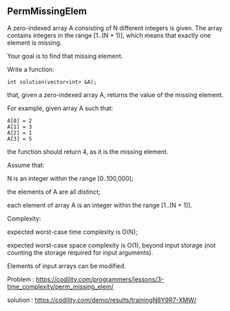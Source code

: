 PermMissingElem
-------------

A zero-indexed array A consisting of N different integers is given. The array contains integers in the range [1..(N + 1)], which means that exactly one element is missing.

Your goal is to find that missing element.

Write a function:

    int solution(vector<int> &A);

that, given a zero-indexed array A, returns the value of the missing element.

For example, given array A such that:

    A[0] = 2
    A[1] = 3
    A[2] = 1
    A[3] = 5
the function should return 4, as it is the missing element.

Assume that:

N is an integer within the range [0..100,000]; </p>
the elements of A are all distinct; </p>
each element of array A is an integer within the range [1..(N + 1)]. </p>
Complexity: 

expected worst-case time complexity is O(N); </p>
expected worst-case space complexity is O(1), beyond input storage (not counting the storage required for input arguments). </p>
Elements of input arrays can be modified. </p>

Problem : https://codility.com/programmers/lessons/3-time_complexity/perm_missing_elem/ </p>
solution : https://codility.com/demo/results/trainingN8Y9R7-XMW/ </p>
